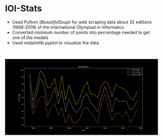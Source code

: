 # IOI-Stats

<ul>
<li>Used Python (<i>BeautifulSoup</i>) for web scraping data about 32 editions (1989-2019) of the International Olympiad in Informatics</li>
<li>Converted minimum number of points into percentage needed to get one of the medals</li>
<li>Used <i>matplotlib.pyplot</i> to visualize the data</li>
</ul>
<br>

![Alt text](/screenshot/stats.png?raw=true "Stats")
